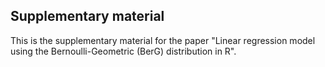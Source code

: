 ## Supplementary material

This is the supplementary material for the paper "Linear regression model using the Bernoulli-Geometric (BerG) distribution in R".

